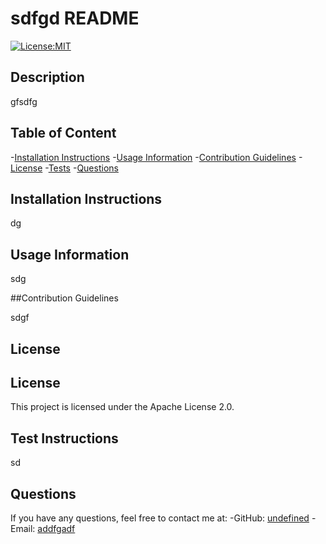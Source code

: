 
  
  # sdfgd README

  [![License:MIT](https://img.shields.io/badge/License-Apache%202.0-blue.svg)](https://opensource.org/licenses/Apache-2.0)

  ## Description

  gfsdfg

  ## Table of Content
  -[Installation Instructions](#installation)
  -[Usage Information](#usage)
  -[Contribution Guidelines](#contribution)
  -[License](#license)
  -[Tests](#tests)
  -[Questions](#qwestions)

  ## Installation Instructions

  dg

  ## Usage Information

  sdg

  ##Contribution Guidelines

  sdgf

  ## License
  ## License
 This project is licensed under the Apache License 2.0.

  ## Test Instructions

  sd

  ## Questions
If you have any questions, feel free to contact me at:
-GitHub: [undefined](https://github.com/undefined)
-Email: [addfgadf](mailto:addfgadf)

